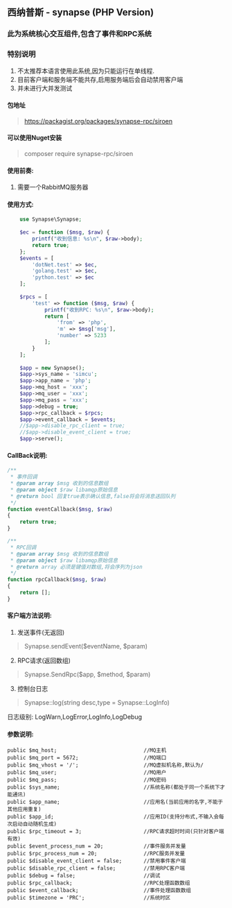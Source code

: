 ## 西纳普斯 - synapse (PHP Version)

### 此为系统核心交互组件,包含了事件和RPC系统

### 特别说明
1. 不太推荐本语言使用此系统,因为只能运行在单线程.
2. 目前客户端和服务端不能共存,启用服务端后会自动禁用客户端
3. 并未进行大并发测试

#### 包地址
> https://packagist.org/packages/synapse-rpc/siroen

#### 可以使用Nuget安装
> composer require synapse-rpc/siroen

#### 使用前奏:
1. 需要一个RabbitMQ服务器

#### 使用方式:
```PHP
    use Synapse\Synapse;
    
    $ec = function ($msg, $raw) {
        printf("收到信息: %s\n", $raw->body);
        return true;
    };
    $events = [
        'dotNet.test' => $ec,
        'golang.test' => $ec,
        'python.test' => $ec
    ];
    
    $rpcs = [
        'test' => function ($msg, $raw) {
            printf("收到RPC: %s\n", $raw->body);
            return [
                'from' => 'php',
                'm' => $msg['msg'],
                'number' => 5233
            ];
        }
    ];
    
    $app = new Synapse();
    $app->sys_name = 'simcu';
    $app->app_name = 'php';
    $app->mq_host = 'xxx';
    $app->mq_user = 'xxx';
    $app->mq_pass = 'xxx';
    $app->debug = true;
    $app->rpc_callback = $rpcs;
    $app->event_callback = $events;
    //$app->disable_rpc_client = true;
    //$app->disable_event_client = true;
    $app->serve();
```

#### CallBack说明:
```PHP
/**
 * 事件回调
 * @param array $msg 收到的信息数组
 * @param object $raw libamqp原始信息
 * @return bool 回复true表示确认信息,false将会将消息送回队列
 */
function eventCallback($msg, $raw)
{
    return true;
}

/**
 * RPC回调
 * @param array $msg 收到的信息数组
 * @param object $raw libamqp原始信息
 * @return array 必须是键值对数组,将会序列为json
 */
function rpcCallback($msg, $raw)
{
    return [];
}
```

#### 客户端方法说明:
1. 发送事件(无返回)
> Synapse.sendEvent($eventName, $param)

2. RPC请求(返回数组)
> Synapse.SendRpc($app, $method, $param)

3. 控制台日志
> Synapse::log(string desc,type = Synapse::LogInfo)

日志级别: LogWarn,LogError,LogInfo,LogDebug

#### 参数说明:

```
public $mq_host;                            //MQ主机
public $mq_port = 5672;                     //MQ端口
public $mq_vhost = '/';                     //MQ虚拟机名称,默认为/
public $mq_user;                            //MQ用户
public $mq_pass;                            //MQ密码
public $sys_name;                           //系统名称(都处于同一个系统下才能通讯)
public $app_name;                           //应用名(当前应用的名字,不能于其他应用重复)
public $app_id;                             //应用ID(支持分布式,不输入会每次启动自动随机生成)
public $rpc_timeout = 3;                    //RPC请求超时时间(只针对客户端有效)
public $event_process_num = 20;             //事件服务并发量
public $rpc_process_num = 20;               //RPC服务并发量
public $disable_event_client = false;       //禁用事件客户端
public $disable_rpc_client = false;         //禁用RPC客户端
public $debug = false;                      //调试
public $rpc_callback;                       //RPC处理函数数组
public $event_callback;                     //事件处理函数数组
public $timezone = 'PRC';                   //系统时区

```